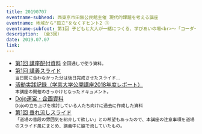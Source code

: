 ```yaml
---
title: 20190707
eventname-subhead: 西東京市田無公民館主催 現代的課題を考える講座
eventname: 地域から"孤立"をなくすヒント2 ①
eventname-subfoot: 第1回 子どもと大人が一緒につくる、学びあいの場<br>～「コーダー道場こだいら」の実践から～
description: （全3回）
date: 2019.07.07
link: 
---
```

- [第1回 講座配付資料](https://drive.google.com/file/d/19poj-Ssg-XkB4nteiT6w27fPR_B-n06U/view?usp=sharing) <small>全回通しで使う資料。</small>
- [第1回 講義スライド](https://speakerdeck.com/togazo/20190707tanashikouza01)<br /><small>当日間に合わなかった分は後日完成させたスライド…</small>
- [活動実践記録（学芸大学公開講座2018年度レポート）](https://drive.google.com/open?id=1ZtpKzQ9hY7SHeQ5CCxsf5xj2cTxD85QY)<br /><small>本講座の開催のきっかけとなったドキュメント。</small>
- [Dojo運営・企画資料](https://www.slideshare.net/togazo/coder-dojo-201501)<br><small>Dojoの立ち上げを検討している人たち向けに過去に作成した資料</small>
- [第1回 垂れ流しスライド](https://docs.google.com/presentation/d/e/2PACX-1vR4aFwk4h6mFj6KIoxyplSYTR0BQ5XkaKTOikAnu9tepfew6uygRc0u-fF-srcMZGyksh73lAZ5nE1s/pub?start=true&loop=true&delayms=7500)<br /><small>「道場の普段の雰囲気を紹介して欲しい」との希望もあったので、本講座の注意事項を道場のスライド風にまとめ、講義中に脇で流していたもの。</small>
